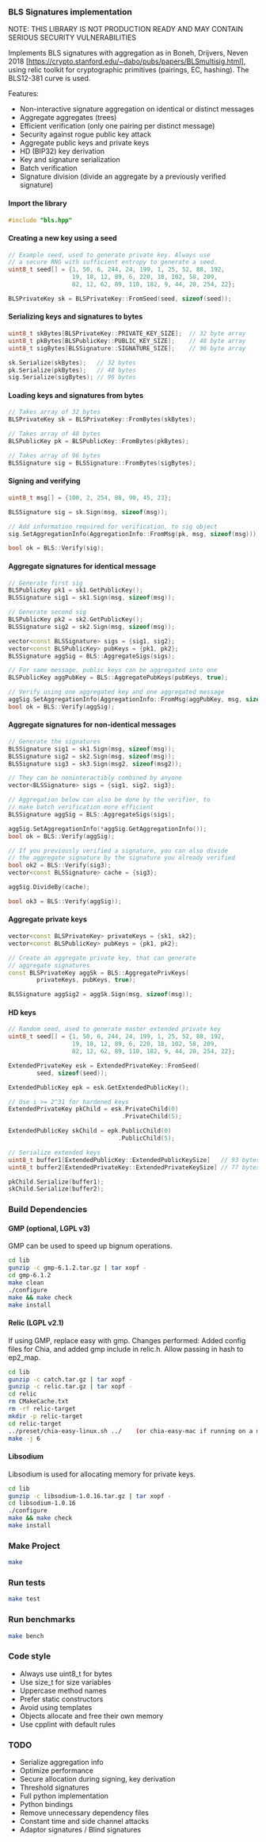 ### BLS Signatures implementation

NOTE: THIS LIBRARY IS NOT PRODUCTION READY AND MAY CONTAIN SERIOUS
SECURITY VULNERABILITIES

Implements BLS signatures with aggregation as in Boneh, Drijvers, Neven 2018 [https://crypto.stanford.edu/~dabo/pubs/papers/BLSmultisig.html], using
relic toolkit for cryptographic primitives (pairings, EC, hashing).
The BLS12-381 curve is used.

Features:
* Non-interactive signature aggregation on identical or distinct messages
* Aggregate aggregates (trees)
* Efficient verification (only one pairing per distinct message)
* Security against rogue public key attack
* Aggregate public keys and private keys
* HD (BIP32) key derivation
* Key and signature serialization
* Batch verification
* Signature division (divide an aggregate by a previously verified signature)


#### Import the library
```c++
#include "bls.hpp"
```

#### Creating a new key using a seed
```c++
// Example seed, used to generate private key. Always use
// a secure RNG with sufficient entropy to generate a seed.
uint8_t seed[] = {1, 50, 6, 244, 24, 199, 1, 25, 52, 88, 192,
                  19, 18, 12, 89, 6, 220, 18, 102, 58, 209,
                  82, 12, 62, 89, 110, 182, 9, 44, 20, 254, 22};

BLSPrivateKey sk = BLSPrivateKey::FromSeed(seed, sizeof(seed));
```

#### Serializing keys and signatures to bytes
```c++
uint8_t skBytes[BLSPrivateKey::PRIVATE_KEY_SIZE];  // 32 byte array
uint8_t pkBytes[BLSPublicKey::PUBLIC_KEY_SIZE];    // 48 byte array
uint8_t sigBytes[BLSSignature::SIGNATURE_SIZE];    // 96 byte array

sk.Serialize(skBytes);   // 32 bytes
pk.Serialize(pkBytes);   // 48 bytes
sig.Serialize(sigBytes); // 96 bytes
```

#### Loading keys and signatures from bytes
```c++
// Takes array of 32 bytes
BLSPrivateKey sk = BLSPrivateKey::FromBytes(skBytes);

// Takes array of 48 bytes
BLSPublicKey pk = BLSPublicKey::FromBytes(pkBytes);

// Takes array of 96 bytes
BLSSignature sig = BLSSignature::FromBytes(sigBytes);
```

#### Signing and verifying
```c++
uint8_t msg[] = {100, 2, 254, 88, 90, 45, 23};

BLSSignature sig = sk.Sign(msg, sizeof(msg));

// Add information required for verification, to sig object
sig.SetAggregationInfo(AggregationInfo::FromMsg(pk, msg, sizeof(msg)));

bool ok = BLS::Verify(sig);
```

#### Aggregate signatures for identical message
```c++
// Generate first sig
BLSPublicKey pk1 = sk1.GetPublicKey();
BLSSignature sig1 = sk1.Sign(msg, sizeof(msg));

// Generate second sig
BLSPublicKey pk2 = sk2.GetPublicKey();
BLSSignature sig2 = sk2.Sign(msg, sizeof(msg));

vector<const BLSSignature> sigs = {sig1, sig2};
vector<const BLSPublicKey> pubKeys = {pk1, pk2};
BLSSignature aggSig = BLS::AggregateSigs(sigs);

// For same message, public keys can be aggregated into one
BLSPublicKey aggPubKey = BLS::AggregatePubKeys(pubKeys, true);

// Verify using one aggregated key and one aggregated message
aggSig.SetAggregationInfo(AggregationInfo::FromMsg(aggPubKey, msg, sizeof(msg)));
bool ok = BLS::Verify(aggSig);
```

#### Aggregate signatures for non-identical messages
```c++
// Generate the signatures
BLSSignature sig1 = sk1.Sign(msg, sizeof(msg));
BLSSignature sig2 = sk2.Sign(msg, sizeof(msg));
BLSSignature sig3 = sk3.Sign(msg2, sizeof(msg2));

// They can be noninteractibly combined by anyone
vector<BLSSignature> sigs = {sig1, sig2, sig3};

// Aggregation below can also be done by the verifier, to
// make batch verification more efficient
BLSSignature aggSig = BLS::AggregateSigs(sigs);

aggSig.SetAggregationInfo(*aggSig.GetAggregationInfo());
bool ok = BLS::Verify(aggSig);

// If you previously verified a signature, you can also divide
// the aggregate signature by the signature you already verified
bool ok2 = BLS::Verify(sig3);
vector<const BLSSignature> cache = {sig3};

aggSig.DivideBy(cache);

bool ok3 = BLS::Verify(aggSig));
```

#### Aggregate private keys
```c++
vector<const BLSPrivateKey> privateKeys = {sk1, sk2};
vector<const BLSPublicKey> pubKeys = {pk1, pk2};

// Create an aggregate private key, that can generate
// aggregate signatures
const BLSPrivateKey aggSk = BLS::AggregatePrivKeys(
        privateKeys, pubKeys, true);

BLSSignature aggSig2 = aggSk.Sign(msg, sizeof(msg));
```

#### HD keys
```c++
// Random seed, used to generate master extended private key
uint8_t seed[] = {1, 50, 6, 244, 24, 199, 1, 25, 52, 88, 192,
                  19, 18, 12, 89, 6, 220, 18, 102, 58, 209,
                  82, 12, 62, 89, 110, 182, 9, 44, 20, 254, 22};

ExtendedPrivateKey esk = ExtendedPrivateKey::FromSeed(
        seed, sizeof(seed));

ExtendedPublicKey epk = esk.GetExtendedPublicKey();

// Use i >= 2^31 for hardened keys
ExtendedPrivateKey pkChild = esk.PrivateChild(0)
                                .PrivateChild(5);

ExtendedPublicKey skChild = epk.PublicChild(0)
                               .PublicChild(5);

// Serialize extended keys
uint8_t buffer1[ExtendedPublicKey::ExtendedPublicKeySize]   // 93 bytes
uint8_t buffer2[ExtendedPrivateKey::ExtendedPrivateKeySize] // 77 bytes

pkChild.Serialize(buffer1);
skChild.Serialize(buffer2);
```


### Build Dependencies
#### GMP (optional, LGPL v3)
GMP can be used to speed up bignum operations.
```bash
cd lib
gunzip -c gmp-6.1.2.tar.gz | tar xopf -
cd gmp-6.1.2
make clean
./configure
make && make check
make install
```

#### Relic (LGPL v2.1)
If using GMP, replace easy with gmp.
Changes performed: Added config files for Chia, and added gmp include in relic.h.
Allow passing in hash to ep2_map.

```bash
cd lib
gunzip -c catch.tar.gz | tar xopf -
gunzip -c relic.tar.gz | tar xopf -
cd relic
rm CMakeCache.txt
rm -rf relic-target
mkdir -p relic-target
cd relic-target
../preset/chia-easy-linux.sh ../    (or chia-easy-mac if running on a mac)
make -j 6
```

#### Libsodium
Libsodium is used for allocating memory for private keys.
```bash
cd lib
gunzip -c libsodium-1.0.16.tar.gz | tar xopf -
cd libsodium-1.0.16
./configure
make && make check
make install
```

### Make Project
```bash
make
```

### Run tests
```bash
make test
```

### Run benchmarks
```bash
make bench
```

### Code style
* Always use uint8_t for bytes
* Use size_t for size variables
* Uppercase method names
* Prefer static constructors
* Avoid using templates
* Objects allocate and free their own memory
* Use cpplint with default rules

### TODO
* Serialize aggregation info
* Optimize performance
* Secure allocation during signing, key derivation
* Threshold signatures
* Full python implementation
* Python bindings
* Remove unnecessary dependency files
* Constant time and side channel attacks
* Adaptor signatures / Blind signatures
